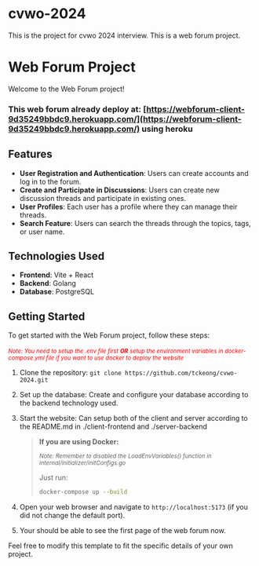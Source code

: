 # cvwo-2024

This is the project for cvwo 2024 interview.
This is a web forum project.

# Web Forum Project

Welcome to the Web Forum project!

### This web forum already deploy at: [https://webforum-client-9d35249bbdc9.herokuapp.com/](https://webforum-client-9d35249bbdc9.herokuapp.com/) using heroku

## Features

- **User Registration and Authentication**: Users can create accounts and log in to the forum.
- **Create and Participate in Discussions**: Users can create new discussion threads and participate in existing ones.
- **User Profiles**: Each user has a profile where they can manage their threads.
- **Search Feature**: Users can search the threads through the topics, tags, or user name.

## Technologies Used

- **Frontend**: Vite + React
- **Backend**: Golang
- **Database**: PostgreSQL

## Getting Started

To get started with the Web Forum project, follow these steps:
<br>
<br>
<span style="color:red"><small>_Note: You need to setup the .env file first **OR** setup the environment variables in docker-compose.yml file if you want to use docker to deploy the website_</small></span>

1. Clone the repository: `git clone https://github.com/tckeong/cvwo-2024.git`

2. Set up the database: Create and configure your database according to the backend technology used.

3. Start the website: Can setup both of the client and server according to the README.md in ./client-frontend and ./server-backend
   
   > **If you are using Docker:**
   > 
   > <small>*Note: Remember to disabled the LoadEnvVariables() function in internal/initializer/initConfigs.go*</small>
   > 
   > Just run:
   > 
   > ```bash
   > docker-compose up --build
   > ```

4. Open your web browser and navigate to `http://localhost:5173` (if you did not change the default port).

5. Your should be able to see the first page of the web forum now.

Feel free to modify this template to fit the specific details of your own project.
